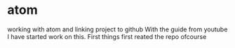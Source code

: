 # atom
working with atom and linking project to github
With the guide from youtube I have started work on this.
First things first reated the repo ofcourse
